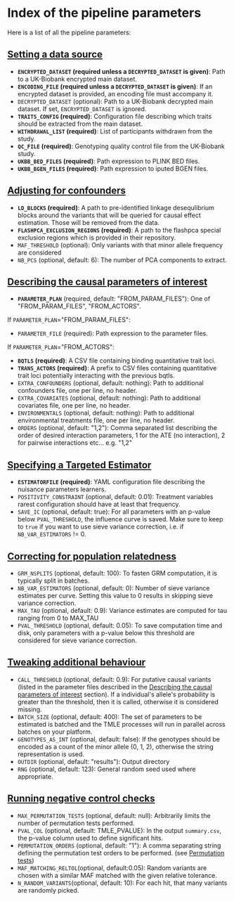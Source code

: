 # Index of the pipeline parameters

Here is a list of all the pipeline parameters:

## [Setting a data source](@ref)

- **`ENCRYPTED_DATASET` (required unless a `DECRYPTED_DATASET` is given)**: Path to a UK-Biobank encrypted main dataset.
- **`ENCODING_FILE` (required unless a `DECRYPTED_DATASET` is given)**: If an encrypted dataset is provided, an encoding file must accompany it.
- `DECRYPTED_DATASET` (optional): Path to a UK-Biobank decrypted main dataset. If set, `ENCRYPTED_DATASET` is ignored.
- **`TRAITS_CONFIG` (required)**: Configuration file describing which traits should be extracted from the main dataset.
- **`WITHDRAWAL_LIST` (required)**: List of participants withdrawn from the study.
- **`QC_FILE` (required)**: Genotyping quality control file from the UK-Biobank study.
- **`UKBB_BED_FILES` (required)**: Path expression to PLINK BED files.
- **`UKBB_BGEN_FILES` (required)**: Path expression to iputed BGEN files.

## [Adjusting for confounders](@ref)

- **`LD_BLOCKS` (required)**: A path to pre-identified linkage desequlibrium blocks around the variants that will be queried for causal effect estimation. Those will be removed from the data.
- **`FLASHPCA_EXCLUSION_REGIONS` (required)**: A path to the flashpca special exclusion regions which is provided in their repository.
- `MAF_THRESHOLD` (optional): Only variants with that minor allele frequency are considered
- `NB_PCS` (optional, default: 6): The number of PCA components to extract.

## [Describing the causal parameters of interest](@ref)

- **`PARAMETER_PLAN`** (required, default: "FROM\_PARAM\_FILES"): One of "FROM\_PARAM\_FILES", "FROM\_ACTORS".

If `PARAMETER_PLAN`="FROM\_PARAM\_FILES":

- `PARAMETER_FILE` (required): Path expression to the parameter files.

If `PARAMETER_PLAN`="FROM_ACTORS":

- **`BQTLS` (required)**: A CSV file containing binding quantitative trait loci.
- **`TRANS_ACTORS` (required)**: A prefix to CSV files containing quantitative trait loci potentially interacting with the previous bqtls.
- `EXTRA_CONFOUNDERS` (optional, default: nothing): Path to additional confounders file, one per line, no header.
- `EXTRA_COVARIATES` (optional, default: nothing): Path to additional covariates file, one per line, no header.
- `ENVIRONMENTALS` (optional, default: nothing): Path to additional environmental treatments file, one per line, no header.
- `ORDERS` (optional, default: "1,2"): Comma separated list describing the order of desired interaction parameters, 1 for the ATE (no interaction), 2 for pairwise interactions etc... e.g. "1,2"

## [Specifying a Targeted Estimator](@ref)

- **`ESTIMATORFILE` (required)**: YAML configuration file describing the nuisance parameters learners.
- `POSITIVITY_CONSTRAINT` (optional, default: 0.01): Treatment variables rarest configuration should have at least that frequency.
- `SAVE_IC` (optional, default: true): For all parameters with an p-value below `PVAL_THRESHOLD`, the influence curve is saved. Make sure to keep to `true` if you want to use sieve variance correction, i.e. if `NB_VAR_ESTIMATORS` != 0.

## [Correcting for population relatedness](@ref)

- `GRM_NSPLITS` (optional, default: 100): To fasten GRM computation, it is typically split in batches.
- `NB_VAR_ESTIMATORS` (optional, default: 0): Number of sieve variance estimates per curve. Setting this value to 0 results in skipping sieve variance correction.
- `MAX_TAU` (optional, default: 0.9): Variance estimates are computed for tau ranging from 0 to MAX_TAU
- `PVAL_THRESHOLD` (optional, default: 0.05): To save computation time and disk, only parameters with a p-value below this threshold are considered for sieve variance correction.

## [Tweaking additional behaviour](@ref)

- `CALL_THRESHOLD` (optional, default: 0.9): For putative causal variants (listed in the parameter files described in the [Describing the causal parameters of interest](@ref) section). If a individual's allele's probability is greater than the threshold, then it is called, otherwise it is considered missing.
- `BATCH_SIZE` (optional, default: 400): The set of parameters to be estimated is batched and the TMLE processes will run in parallel across batches on your platform.
- `GENOTYPES_AS_INT` (optional, default: false): If the genotypes should be encoded as a count of the minor allele (0, 1, 2), otherwise the string representation is used.
- `OUTDIR` (optional, default: "results"): Output directory
- `RNG` (optional, default: 123): General random seed used where appropriate.

## [Running negative control checks](@ref)

- `MAX_PERMUTATION_TESTS` (optional, default: null): Arbitrarily limits the number of permutation tests performed.
- `PVAL_COL` (optional, default: TMLE_PVALUE): In the output `summary.csv`, the p-value column used to define significant hits.
- `PERMUTATION_ORDERS` (optional, default: "1"): A comma separating string defining the permutation test orders to be performed. (see [Permutation tests](@ref))
- `MAF_MATCHING_RELTOL`(optional, default:0.05): Random variants are chosen with a similar MAF matched with the given relative tolerance.
- `N_RANDOM_VARIANTS`(optional, default: 10): For each hit, that many variants are randomly picked.